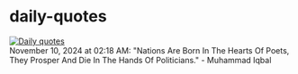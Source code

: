 # daily-quotes
[![Daily quotes](https://github.com/ceepu8/daily-quotes/actions/workflows/daily-quote.yml/badge.svg)](https://github.com/ceepu8/daily-quotes/actions/workflows/daily-quote.yml)<br/>
November 10, 2024 at 02:18 AM: "Nations Are Born In The Hearts Of Poets, They Prosper And Die In The Hands Of Politicians." - Muhammad Iqbal
